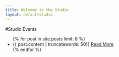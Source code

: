 ```yaml
---
title: Welcome to the Studio
layout: defaultstudio
---
```


#Studio Events
<div class="conatiner">
<ul>
  {% for post in site.posts limit: 8 %}
    <li  class="conatiner">{{ post.content | truncatewords: 50}} <a href="{{ post.url }}">Read More</a></li>
  {% endfor %}
</ul>
</div>